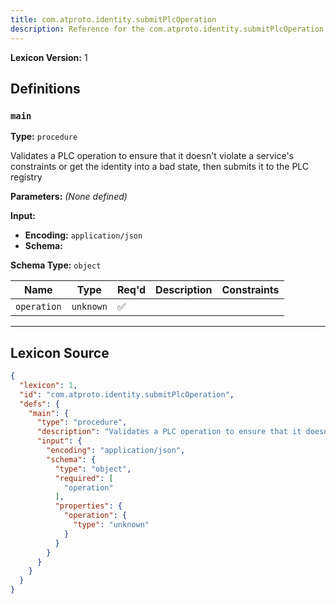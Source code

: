 ```yaml
---
title: com.atproto.identity.submitPlcOperation
description: Reference for the com.atproto.identity.submitPlcOperation lexicon
---
```

**Lexicon Version:** 1

## Definitions

<a name="main"></a>
### `main`

**Type:** `procedure`

Validates a PLC operation to ensure that it doesn't violate a service's constraints or get the identity into a bad state, then submits it to the PLC registry

**Parameters:** _(None defined)_

**Input:**

- **Encoding:** `application/json`
- **Schema:**

**Schema Type:** `object`

| Name | Type | Req'd  | Description | Constraints |
|------|------|----------|-------------|-------------|
| `operation` | `unknown` | ✅  |  |  |

---

## Lexicon Source
```json
{
  "lexicon": 1,
  "id": "com.atproto.identity.submitPlcOperation",
  "defs": {
    "main": {
      "type": "procedure",
      "description": "Validates a PLC operation to ensure that it doesn't violate a service's constraints or get the identity into a bad state, then submits it to the PLC registry",
      "input": {
        "encoding": "application/json",
        "schema": {
          "type": "object",
          "required": [
            "operation"
          ],
          "properties": {
            "operation": {
              "type": "unknown"
            }
          }
        }
      }
    }
  }
}
```
